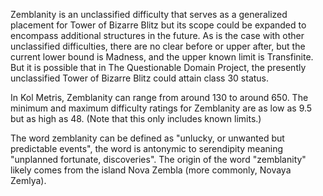 Zemblanity is an unclassified difficulty that serves as a generalized placement for Tower of Bizarre Blitz but its scope could be expanded to encompass additional structures in the future. As is the case with other unclassified difficulties, there are no clear before or upper after, but the current lower bound is Madness, and the upper known limit is Transfinite. But it is possible that in The Questionable Domain Project, the presently unclassified Tower of Bizarre Blitz could attain class 30 status.

In Kol Metris, Zemblanity can range from around 130 to around 650. The minimum and maximum difficulty ratings for Zemblanity are as low as 9.5 but as high as 48. (Note that this only includes known limits.)

The word zemblanity can be defined as "unlucky, or unwanted but predictable events", the word is antonymic to serendipity meaning "unplanned fortunate, discoveries". The origin of the word "zemblanity" likely comes from the island Nova Zembla (more commonly, Novaya Zemlya).
